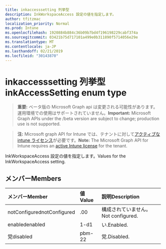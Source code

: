 ```yaml
---
title: inkaccesssetting 列挙型
description: InkWorkspaceAccess 設定の値を指定します。
author: tfitzmac
localization_priority: Normal
ms.prod: Intune
ms.openlocfilehash: 1920884b884c36b09b7bd4f196198229cabf374a
ms.sourcegitcommit: 03421b75d717101a499e0b311890f5714056e29e
ms.translationtype: MT
ms.contentlocale: ja-JP
ms.lasthandoff: 02/21/2019
ms.locfileid: "30143870"
---
```

# <a name="inkaccesssetting-enum-type"></a><span data-ttu-id="8e1f8-103">inkaccesssetting 列挙型</span><span class="sxs-lookup"><span data-stu-id="8e1f8-103">inkAccessSetting enum type</span></span>

> <span data-ttu-id="8e1f8-104">**重要:** ベータ版の Microsoft Graph api は変更される可能性があります。運用環境での使用はサポートされていません。</span><span class="sxs-lookup"><span data-stu-id="8e1f8-104">**Important:** Microsoft Graph APIs under the /beta version are subject to change; production use is not supported.</span></span>

> <span data-ttu-id="8e1f8-105">**注:** Microsoft graph API for Intune では、テナントに対して[アクティブな intune ライセンス](https://go.microsoft.com/fwlink/?linkid=839381)が必要です。</span><span class="sxs-lookup"><span data-stu-id="8e1f8-105">**Note:** The Microsoft Graph API for Intune requires an [active Intune license](https://go.microsoft.com/fwlink/?linkid=839381) for the tenant.</span></span>

<span data-ttu-id="8e1f8-106">InkWorkspaceAccess 設定の値を指定します。</span><span class="sxs-lookup"><span data-stu-id="8e1f8-106">Values for the InkWorkspaceAccess setting.</span></span>

## <a name="members"></a><span data-ttu-id="8e1f8-107">メンバー</span><span class="sxs-lookup"><span data-stu-id="8e1f8-107">Members</span></span>
|<span data-ttu-id="8e1f8-108">メンバー</span><span class="sxs-lookup"><span data-stu-id="8e1f8-108">Member</span></span>|<span data-ttu-id="8e1f8-109">値</span><span class="sxs-lookup"><span data-stu-id="8e1f8-109">Value</span></span>|<span data-ttu-id="8e1f8-110">説明</span><span class="sxs-lookup"><span data-stu-id="8e1f8-110">Description</span></span>|
|:---|:---|:---|
|<span data-ttu-id="8e1f8-111">notConfigured</span><span class="sxs-lookup"><span data-stu-id="8e1f8-111">notConfigured</span></span>|<span data-ttu-id="8e1f8-112">.0</span><span class="sxs-lookup"><span data-stu-id="8e1f8-112">0</span></span>|<span data-ttu-id="8e1f8-113">構成されていません。</span><span class="sxs-lookup"><span data-stu-id="8e1f8-113">Not configured.</span></span>|
|<span data-ttu-id="8e1f8-114">enabled</span><span class="sxs-lookup"><span data-stu-id="8e1f8-114">enabled</span></span>|<span data-ttu-id="8e1f8-115">1-d</span><span class="sxs-lookup"><span data-stu-id="8e1f8-115">1</span></span>|<span data-ttu-id="8e1f8-116">い.</span><span class="sxs-lookup"><span data-stu-id="8e1f8-116">Enabled.</span></span>|
|<span data-ttu-id="8e1f8-117">党</span><span class="sxs-lookup"><span data-stu-id="8e1f8-117">disabled</span></span>|<span data-ttu-id="8e1f8-118">pbm-2</span><span class="sxs-lookup"><span data-stu-id="8e1f8-118">2</span></span>|<span data-ttu-id="8e1f8-119">党.</span><span class="sxs-lookup"><span data-stu-id="8e1f8-119">Disabled.</span></span>|




